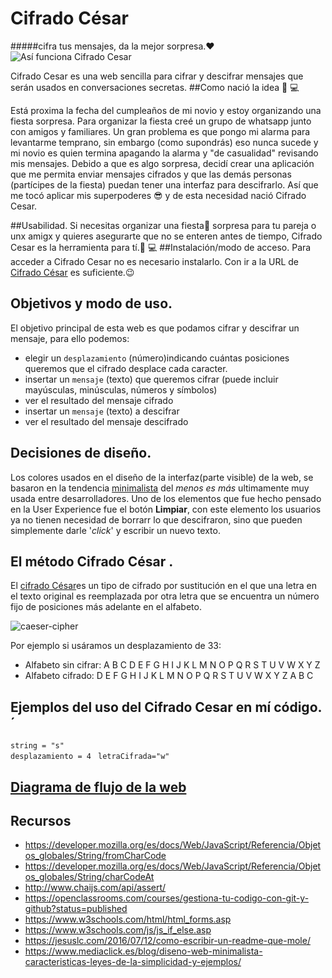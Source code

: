 # Cifrado César
#####cifra tus mensajes, da la mejor sorpresa.❤️
![Así funciona Cifrado Cesar](https://scontent.flim1-1.fna.fbcdn.net/v/t1.15752-9/34367975_2056785364595691_7383719754499883008_n.png?_nc_cat=0&oh=e15fb01e88844bbeb5aecdfbd5d2e84b&oe=5BB8D2CA)

Cifrado Cesar es una web sencilla para cifrar y descifrar mensajes que serán usados en conversaciones secretas.
##Como nació la idea 👩 💻

Está proxima la fecha del cumpleaños de mi novio y estoy organizando una fiesta sorpresa. Para organizar la fiesta creé un grupo de whatsapp junto con amigos y familiares.
Un gran problema es que pongo mi alarma para levantarme temprano, sin embargo
(como supondrás) eso nunca sucede y mi novio es quien termina apagando la alarma
y "de casualidad" revisando mis mensajes.
Debido a que es algo sorpresa, decidí crear una aplicación que me permita enviar mensajes cifrados y que las demás personas (partícipes de la fiesta) puedan tener una interfaz para descifrarlo. Así que me tocó aplicar mis superpoderes 😎 y de esta necesidad nació Cifrado Cesar.

##Usabilidad.
Si necesitas organizar una fiesta🤡 sorpresa para tu pareja o unx amigx y quieres asegurarte que no se enteren antes de tiempo, Cifrado Cesar es la herramienta para tí.📲 💻 
##Instalación/modo de acceso.
Para acceder a Cifrado Cesar no es necesario instalarlo.
Con ir a la URL de [Cifrado César](https://yulissateran.github.io/lim-2018-05-bc-core-am-cipher/src/) es suficiente.😉 
## Objetivos y modo de uso.
El objetivo principal de esta web es que podamos cifrar y descifrar un mensaje, para ello podemos:

* elegir un `desplazamiento` (número)indicando cuántas posiciones queremos que el cifrado
  desplace cada caracter.
* insertar un `mensaje` (texto) que queremos cifrar (puede incluir mayúsculas, minúsculas, números y símbolos)
* ver el resultado del mensaje cifrado
* insertar un `mensaje` (texto) a descifrar
* ver el resultado del mensaje descifrado

## Decisiones de diseño.
Los colores usados en el diseño de la interfaz(parte visible) de la web, se basaron en la tendencia [minimalista](https://www.mediaclick.es/blog/diseno-web-minimalista-caracteristicas-leyes-de-la-simplicidad-y-ejemplos/) del *menos es más* ultimamente muy usada entre desarrolladores.
Uno de los elementos que fue hecho pensado en la User Experience fue el botón **Limpiar**, con este elemento los usuarios ya no tienen necesidad de borrarr lo que descifraron, sino que pueden simplemente darle '*click*' y escribir un nuevo texto.
## El método Cifrado César .
El [cifrado César](https://en.wikipedia.org/wiki/Caesar_cipher)es un tipo de cifrado por sustitución en el que una letra en el texto original es reemplazada por otra
letra que se encuentra un número fijo de posiciones más adelante en el alfabeto.

![caeser-cipher](https://upload.wikimedia.org/wikipedia/commons/thumb/2/2b/Caesar3.svg/2000px-Caesar3.svg.png)


Por ejemplo si usáramos un desplazamiento de 33:

* Alfabeto sin cifrar: A B C D E F G H I J K L M N O P Q R S T U V W X Y Z
* Alfabeto cifrado: D E F G H I J K L M N O P Q R S T U V W X Y Z A B C
## Ejemplos del uso del Cifrado Cesar en mí código.´
```string = "s"  ```   
```desplazamiento = 4 ```
```letraCifrada="w"  ```

## [Diagrama de flujo de la web](https://scontent.flim1-1.fna.fbcdn.net/v/t1.15752-9/34338821_2056811261259768_7614020256008241152_n.png?_nc_cat=0&oh=48b6deb368b62ae30b5d5aef67388d7d&oe=5B7A23D0)

## Recursos
- https://developer.mozilla.org/es/docs/Web/JavaScript/Referencia/Objetos_globales/String/fromCharCode
- https://developer.mozilla.org/es/docs/Web/JavaScript/Referencia/Objetos_globales/String/charCodeAt
- http://www.chaijs.com/api/assert/
- https://openclassrooms.com/courses/gestiona-tu-codigo-con-git-y-github?status=published
- https://www.w3schools.com/html/html_forms.asp
- https://www.w3schools.com/js/js_if_else.asp
- https://jesuslc.com/2016/07/12/como-escribir-un-readme-que-mole/
- https://www.mediaclick.es/blog/diseno-web-minimalista-caracteristicas-leyes-de-la-simplicidad-y-ejemplos/ 